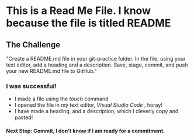 # This is a Read Me File. I know because the file is titled README

## The Challenge

"Create a README.md file in your git-practice folder. In the file, using your text editor, add a heading and a description. Save, stage, commit, and push your new README.md file to GitHub."

### I was successful! 

- I made a file using the *touch* command  
- I opened the file in my text editor, *Visual Studio Code* , horay! 
- I have made a heading, and a description, which I cleverly copy and pasted! 

#### Next Step: Commit, **I don't know if I am ready for a commitment**.